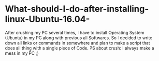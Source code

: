 # What-should-I-do-after-installing-linux-Ubuntu-16.04-
After crushing my PC several times, I have to install Operating System (Ubuntu) in my PC along with previous all Softwares. So I decided to write down all links or commands in somewhere and plan to make a script that does all thing with a single piece of Code.
PS about crush: I always make a mess in my PC ;)


